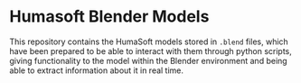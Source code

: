 # Humasoft Blender Models

This repository contains the HumaSoft models stored in `.blend` files, which have been prepared to be able to interact with them through python scripts, giving functionality to the model within the Blender environment and being able to extract information about it in real time.
